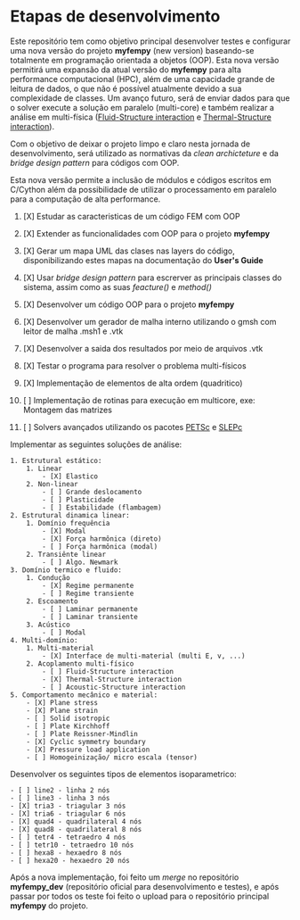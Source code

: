 # Etapas de desenvolvimento

Este repositório tem como objetivo principal desenvolver testes e configurar uma nova versão do projeto **myfempy** (new version) baseando-se totalmente em programação orientada a objetos (OOP). Esta nova versão permitirá uma expansão da atual versão do **myfempy** para alta performance computacional (HPC), além de uma capacidade grande de leitura de dados, o que não é possível atualmente devido a sua complexidade de classes. Um avanço futuro, será de enviar dados para que o solver execute a solução em paralelo (multi-core) e também realizar a análise em multi-física ([Fluid-Structure interaction](https://en.wikipedia.org/wiki/Fluidstructure_interaction) e [Thermal-Structure interaction](https://en.wikipedia.org/wiki/Thermal_stress)).

Com o objetivo de deixar o projeto limpo e claro nesta jornada de desenvolvimento, será utilizado as normativas da _clean archicteture_ e da _bridge design pattern_ para códigos com OOP.

Esta nova versão permite a inclusão de módulos e códigos escritos em C/Cython além da possibilidade de utilizar o processamento em paralelo para a computação de alta performance.

1. [X] Estudar as caracteristicas de um código FEM com OOP

2. [X] Extender as funcionalidades com OOP para o projeto **myfempy**

3. [X] Gerar um mapa UML das clases nas layers do código, disponibilizando estes mapas na documentação do **User's Guide**

4. [X] Usar _bridge design pattern_ para escrerver as principais classes do sistema, assim como as suas _feacture()_ e _method()_

5. [X] Desenvolver um código OOP para o projeto **myfempy**

6. [X] Desenvolver um gerador de malha interno utilizando o gmsh com leitor de malha .msh1 e .vtk

7. [X] Desenvolver a saida dos resultados por meio de arquivos .vtk

8. [X] Testar o programa para resolver o problema multi-físicos

9. [X] Implementação de elementos de alta ordem (quadritico)

10. [ ] Implementação de rotinas para execução em multicore, exe: Montagem das matrizes

11. [ ] Solvers avançados utilizando os pacotes [PETSc](https://petsc.org/release/) e [SLEPc](https://slepc.upv.es/)

Implementar as seguintes soluções de análise:

	1. Estrutural estático:
		1. Linear
			- [X] Elastico
		2. Non-linear
			- [ ] Grande deslocamento
			- [ ] Plasticidade
			- [ ] Estabilidade (flambagem)
	2. Estrutural dinamica linear:
		1. Domínio frequência
			- [X] Modal
			- [X] Força harmônica (direto)
			- [ ] Força harmônica (modal)
		2. Transiênte linear
			- [ ] Algo. Newmark
	3. Domínio termico e fluido:
		1. Condução
			- [X] Regime permanente
			- [ ] Regime transiente
		2. Escoamento
			- [ ] Laminar permanente
			- [ ] Laminar transiente
		3. Acústico
			- [ ] Modal
	4. Multi-domínio:
		1. Multi-material
			- [X] Interface de multi-material (multi E, v, ...)
		2. Acoplamento multi-físico
			- [ ] Fluid-Structure interaction
			- [X] Thermal-Structure interaction
			- [ ] Acoustic-Structure interaction
    5. Comportamento mecânico e material:
        - [X] Plane stress
        - [X] Plane strain
        - [ ] Solid isotropic
        - [ ] Plate Kirchhoff
        - [ ] Plate Reissner-Mindlin
        - [X] Cyclic symmetry boundary
		- [X] Pressure load application
        - [ ] Homogeinização/ micro escala (tensor)

Desenvolver os seguintes tipos de elementos isoparametrico:

    - [ ] line2 - linha 2 nós
    - [ ] line3 - linha 3 nós
    - [X] tria3 - triagular 3 nós
    - [X] tria6 - triagular 6 nós
    - [X] quad4 - quadrilateral 4 nós
    - [X] quad8 - quadrilateral 8 nós
    - [ ] tetr4 - tetraedro 4 nós
    - [ ] tetr10 - tetraedro 10 nós
    - [ ] hexa8 - hexaedro 8 nós
    - [ ] hexa20 - hexaedro 20 nós



Após a nova implementação, foi feito um _merge_ no repositório **myfempy_dev** (repositório oficial para desenvolvimento e testes), e após passar por todos os teste foi feito o upload para o repositório principal **myfempy** do projeto.